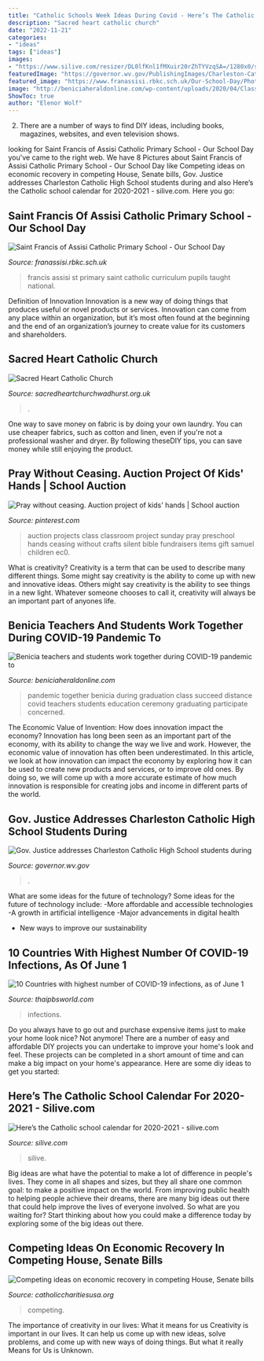 ```yaml
---
title: "Catholic Schools Week Ideas During Covid - Here’s The Catholic School Calendar For 2020-2021"
description: "Sacred heart catholic church"
date: "2022-11-21"
categories:
- "ideas"
tags: ["ideas"]
images:
- "https://www.silive.com/resizer/DL0lfKnl1fMXuir20rZhTYVzqSA=/1280x0/smart/cloudfront-us-east-1.images.arcpublishing.com/advancelocal/EJPGNMLQ75HCZI2254JC3DKOMA.jpg"
featuredImage: "https://governor.wv.gov/PublishingImages/Charleston-Catholic-High-School-Visit-Gov-Jim-Justice-WV.jpg"
featured_image: "https://www.franassisi.rbkc.sch.uk/Our-School-Day/Photos/st_francis_of_assisi-schoolHR-0020.jpg"
image: "http://beniciaheraldonline.com/wp-content/uploads/2020/04/ClassOf2020.png"
ShowToc: true
author: "Elenor Wolf"
---
```



2. There are a number of ways to find DIY ideas, including books, magazines, websites, and even television shows.

	

		
looking for Saint Francis of Assisi Catholic Primary School - Our School Day you've came to the right web. We have 8 Pictures about Saint Francis of Assisi Catholic Primary School - Our School Day like Competing ideas on economic recovery in competing House, Senate bills, Gov. Justice addresses Charleston Catholic High School students during and also Here’s the Catholic school calendar for 2020-2021 - silive.com. Here you go:
		
    
## Saint Francis Of Assisi Catholic Primary School - Our School Day

<img loading=lazy src="https://www.franassisi.rbkc.sch.uk/Our-School-Day/Photos/st_francis_of_assisi-schoolHR-0020.jpg" onerror="this.onerror=null;this.src='https://tse2.mm.bing.net/th?id=OIP.jr3ZV8oQbFaejZE3-sbTDQHaE8&amp;pid=15.1';" alt="Saint Francis of Assisi Catholic Primary School - Our School Day">

_Source: franassisi.rbkc.sch.uk_

>francis assisi st primary saint catholic curriculum pupils taught national. 

	

Definition of Innovation
Innovation is a new way of doing things that produces useful or novel products or services. Innovation can come from any place within an organization, but it’s most often found at the beginning and the end of an organization’s journey to create value for its customers and shareholders.

    
## Sacred Heart Catholic Church

<img loading=lazy src="http://sacredheartchurchwadhurst.org.uk/wp-content/uploads/2020/08/DSC2270Welcome-1980x1322.jpg" onerror="this.onerror=null;this.src='https://tse4.mm.bing.net/th?id=OIP.hOX9oFcXcyZQ2ivcGkKvzAHaE8&amp;pid=15.1';" alt="Sacred Heart Catholic Church">

_Source: sacredheartchurchwadhurst.org.uk_

>. 

	

One way to save money on fabric is by doing your own laundry. You can use cheaper fabrics, such as cotton and linen, even if you're not a professional washer and dryer. By following theseDIY tips, you can save money while still enjoying the product.

    
## Pray Without Ceasing. Auction Project Of Kids&#039; Hands | School Auction

<img loading=lazy src="https://i.pinimg.com/originals/35/43/70/354370539b374d5d8d346401961b8983.jpg" onerror="this.onerror=null;this.src='https://tse2.mm.bing.net/th?id=OIP.ukMuttolc3kEw8tnFoLCyQHaJ4&amp;pid=15.1';" alt="Pray without ceasing. Auction project of kids&#039; hands | School auction">

_Source: pinterest.com_

>auction projects class classroom project sunday pray preschool hands ceasing without crafts silent bible fundraisers items gift samuel children ec0. 

	

What is creativity?
Creativity is a term that can be used to describe many different things. Some might say creativity is the ability to come up with new and innovative ideas. Others might say creativity is the ability to see things in a new light. Whatever someone chooses to call it, creativity will always be an important part of anyones life.

    
## Benicia Teachers And Students Work Together During COVID-19 Pandemic To

<img loading=lazy src="http://beniciaheraldonline.com/wp-content/uploads/2020/04/ClassOf2020.png" onerror="this.onerror=null;this.src='https://tse3.mm.bing.net/th?id=OIP.xVA4LvJ3krh4AhCkjHMFmAHaEy&amp;pid=15.1';" alt="Benicia teachers and students work together during COVID-19 pandemic to">

_Source: beniciaheraldonline.com_

>pandemic together benicia during graduation class succeed distance covid teachers students education ceremony graduating participate concerned. 

	

The Economic Value of Invention: How does innovation impact the economy?
Innovation has long been seen as an important part of the economy, with its ability to change the way we live and work. However, the economic value of innovation has often been underestimated. In this article, we look at how innovation can impact the economy by exploring how it can be used to create new products and services, or to improve old ones. By doing so, we will come up with a more accurate estimate of how much innovation is responsible for creating jobs and income in different parts of the world.

    
## Gov. Justice Addresses Charleston Catholic High School Students During

<img loading=lazy src="https://governor.wv.gov/PublishingImages/Charleston-Catholic-High-School-Visit-Gov-Jim-Justice-WV.jpg" onerror="this.onerror=null;this.src='https://tse2.mm.bing.net/th?id=OIP.7x-KUzt_8QnurR8CID94-wHaEK&amp;pid=15.1';" alt="Gov. Justice addresses Charleston Catholic High School students during">

_Source: governor.wv.gov_

>. 

	

What are some ideas for the future of technology?
Some ideas for the future of technology include: 
-More affordable and accessible technologies 
-A growth in artificial intelligence 
-Major advancements in digital health 
- New ways to improve our sustainability

    
## 10 Countries With Highest Number Of COVID-19 Infections, As Of June 1

<img loading=lazy src="https://s3-ap-southeast-1.amazonaws.com/thaipbs-world/thaipbsworld/wp-content/uploads/2020/06/01230303/Covid19-Top10-Rank-global-1June-ENG-Blue.png" onerror="this.onerror=null;this.src='https://tse1.mm.bing.net/th?id=OIP.Ib3JlngF3_ZbnAA3XfLReQHaJ-&amp;pid=15.1';" alt="10 Countries with highest number of COVID-19 infections, as of June 1">

_Source: thaipbsworld.com_

>infections. 

	

Do you always have to go out and purchase expensive items just to make your home look nice? Not anymore! There are a number of easy and affordable DIY projects you can undertake to improve your home's look and feel. These projects can be completed in a short amount of time and can make a big impact on your home's appearance. Here are some diy ideas to get you started: 

    
## Here’s The Catholic School Calendar For 2020-2021 - Silive.com

<img loading=lazy src="https://www.silive.com/resizer/DL0lfKnl1fMXuir20rZhTYVzqSA=/1280x0/smart/cloudfront-us-east-1.images.arcpublishing.com/advancelocal/EJPGNMLQ75HCZI2254JC3DKOMA.jpg" onerror="this.onerror=null;this.src='https://tse4.mm.bing.net/th?id=OIP.dZAVJM0pzsK8kTkxSq9-zgHaFj&amp;pid=15.1';" alt="Here’s the Catholic school calendar for 2020-2021 - silive.com">

_Source: silive.com_

>silive. 

	

Big ideas are what have the potential to make a lot of difference in people's lives. They come in all shapes and sizes, but they all share one common goal: to make a positive impact on the world. From improving public health to helping people achieve their dreams, there are many big ideas out there that could help improve the lives of everyone involved. So what are you waiting for? Start thinking about how you could make a difference today by exploring some of the big ideas out there.

    
## Competing Ideas On Economic Recovery In Competing House, Senate Bills

<img loading=lazy src="http://www.catholiccharitiesusa.org/wp-content/uploads/2020/07/photo-1520525003249-2b9cdda513bc.jpg" onerror="this.onerror=null;this.src='https://tse3.mm.bing.net/th?id=OIP.Ej5uR1s6Nyvv82jlFZhNEAHaE8&amp;pid=15.1';" alt="Competing ideas on economic recovery in competing House, Senate bills">

_Source: catholiccharitiesusa.org_

>competing. 

	

The importance of creativity in our lives: What it means for us
Creativity is important in our lives. It can help us come up with new ideas, solve problems, and come up with new ways of doing things. But what it really Means for Us is Unknown.

